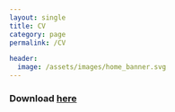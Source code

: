 ```yaml
---
layout: single
title: CV
category: page
permalink: /CV

header:
  image: /assets/images/home_banner.svg
---
```


### Download [here](/assets/images/CV_Utter.pdf)
